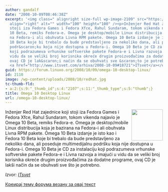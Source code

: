 ```yaml
---
author: gandalf
date: "2008-10-09T08:46:38Z"
excerpt: '<img class=" alignright size-full wp-image-2109" src="https://linuxo.org/wp-content/uploads/2008/10/redhat.jpg"
  align="right" alt="" width="100" height="100" /><p>Inženjer Red Hat zajednice koji
  stoji iza Fedora Games i Fedora Xfce, Rahul Sundaram, tokom vikenda najavio je Omega
  10 Beta, remiks Fedora-e. Omega je desktop/mobile Linux distribucija koja je bazirana
  na Fedora-i ali obuhvata Livna RPM pakete. Omega 10 Beta izdanje je isto kao i Fedora
  10 Beta koje bi trebalo da bude predstavljeno za nekoliko dana, ali poseduje multimedijalnu
  podr&scaron;ku koja nije dostupna u Fedora-i. Omega 10 Beta je CD za instalaciju
  koji podrazumeva vrhunske softverske pakete Fedora-e i Livna razvoja a imajući u
  vidu da se veliki broj korisnika okreće drugim proizvođačima za dodatne programe,
  ovaj CD je lak&scaron;i način da se obuhvati sve &scaron;to je potrebno. </p><p><em>Izvor:
  <a href="http://www.itsvet.com/arhiva/2008-10-09#18721">ITsvet</a></em>  </p>'
guid: https://forum.linuxo.org/2008/10/09/omega-10-desktop-linux/
id: 2110
image: /wp-content/uploads/2008/10/redhat.jpg
tc-thumb-fld:
- a:2:{s:9:"_thumb_id";s:4:"2107";s:11:"_thumb_type";s:5:"thumb";}
title: Omega 10 Desktop Linux
url: /omega-10-desktop-linux/
---
```

<img class=" alignright size-full wp-image-2109" src="https://linuxo.org/wp-content/uploads/2008/10/redhat.jpg" align="right" alt="" width="100" height="100" />

Inženjer Red Hat zajednice koji stoji iza Fedora Games i Fedora Xfce, Rahul Sundaram, tokom vikenda najavio je Omega 10 Beta, remiks Fedora-e. Omega je desktop/mobile Linux distribucija koja je bazirana na Fedora-i ali obuhvata Livna RPM pakete. Omega 10 Beta izdanje je isto kao i Fedora 10 Beta koje bi trebalo da bude predstavljeno za nekoliko dana, ali poseduje multimedijalnu podr&scaron;ku koja nije dostupna u Fedora-i. Omega 10 Beta je CD za instalaciju koji podrazumeva vrhunske softverske pakete Fedora-e i Livna razvoja a imajući u vidu da se veliki broj korisnika okreće drugim proizvođačima za dodatne programe, ovaj CD je lak&scaron;i način da se obuhvati sve &scaron;to je potrebno. 

_Izvor: [ITsvet](http://www.itsvet.com/arhiva/2008-10-09#18721)_ 

<!--break-->

[Креирај тему форума везану за овај текст](https://linuxo.org/nova-tema-na-forumu/?se_pid=2110)